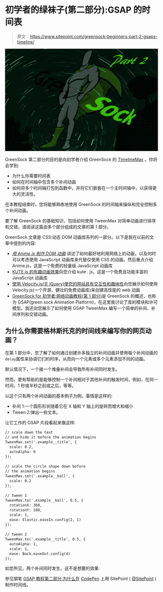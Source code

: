 # 初学者的绿袜子(第二部分):GSAP 的时间表

> 原文：<https://www.sitepoint.com/greensock-beginners-part-2-gsaps-timeline/>

![Animating the DOM with GreenSock (GSAP) Part 2](img/c333f7f711bcff0f2460987ccc496267.png)

GreenSock 第二部分的目的是向初学者介绍 GreenSock 的 [TimelineMax](https://greensock.com/docs/TimelineMax) 。你将会学到:

*   为什么你需要时间表
*   如何在时间轴中包含多个补间动画
*   如何将多个时间轴打包到函数中，并将它们嵌套在一个主时间轴中，以获得更大的灵活性。

在本教程结束时，您将能够熟练地使用 GreenSock 的时间轴来操纵和完全控制多个补间动画。

要了解 GreenSock 的基础知识，包括如何使用 TweenMax 对简单动画进行排序和交错，请阅读这篇由多个部分组成的文章的第 1 部分。

GreenSock 文章是 CSS:动态 DOM 动画库系列的一部分。以下是我在以前的文章中提到的内容:

*   [*用 Anime.js 制作 DOM 动画*](https://www.sitepoint.com/animating-the-dom-with-anime-js/) 讲述了如何最好地利用网络上的动画，以及何时可以考虑使用 JavaScript 动画库来代替仅使用 CSS 的动画。然后重点介绍 Anime.js，这是一个免费的轻量级 JavaScript 动画库
*   [KUTE.js 的有趣动画效果](https://www.sitepoint.com/fun-web-animation-effects-with-kute-js/)向您介绍 kute . js，这是一个免费且功能丰富的 JavaScript 动画库
*   [使用 Velocity.js(无 jQuery)使您的网站具有交互性和趣味性](https://www.sitepoint.com/how-to-use-velocity-js-without-jquery/)向您展示如何使用 Velocity.js(一个开源、健壮的免费动画库)来创建高性能的 web 动画
*   [GreenSock for 初学者:网络动画教程(第 1 部分)](https://www.sitepoint.com/web-animation-tutorial-part-1)是 GreenSock 的概述，也称为 GSAP(green sock Animation Platform)，在这里我讨论了库的模块和许可模型。我还向您展示了如何使用 GSAP TweenMax 编写一个简单的补间、补间序列和交错动画。

## 为什么你需要格林斯托克的时间线来编写你的网页动画？

在第 1 部分中，您了解了如何通过创建许多独立的补间动画并使用每个补间动画的`delay`属性来协调它们的时序，从而向一个元素或多个元素添加不同的动画。

默认情况下，一个接一个堆叠补间会导致所有补间同时发生。

然而，更有帮助的是能够控制一个补间相对于其他补间的触发时间，例如，在同一时间，1 秒或半秒之前或之后，等等。

以这个只有两个补间动画的基本例子为例。事情是这样的:

*   补间 1:一个圆形形状随着它在 X 轴和 Y 轴上的旋转而增大和缩小
*   Tween 2:弹出一些文本。

让它工作的 GSAP 片段看起来像这样:

```
// scale down the text 
// and hide it before the animation begins 
TweenMax.set('.example__title', { 
  scale: 0.2, 
  autoAlpha: 0
});

// scale the circle shape down before 
// the animation begins
TweenMax.set('.example__ball', {
  scale: 0.2
});

// tween 1
TweenMax.to('.example__ball', 0.5, {
  rotationX: 360,
  rotationY: 180,
  scale: 1,
  ease: Elastic.easeIn.config(2, 1)
});

// tween 2
TweenMax.to('.example__title', 0.5, {
  autoAlpha: 1,
  scale: 1,
  ease: Back.easeOut.config(4)
});
```

如您所见，两个补间同时发生，这不是想要的效果:

参见钢笔 [GSAP 教程第二部分:为什么在](https://codepen.io/SitePoint/pen/qjzyqB/) [CodePen](https://codepen.io) 上用 SitePoint ( [@SitePoint](https://codepen.io/SitePoint) )制作时间线。